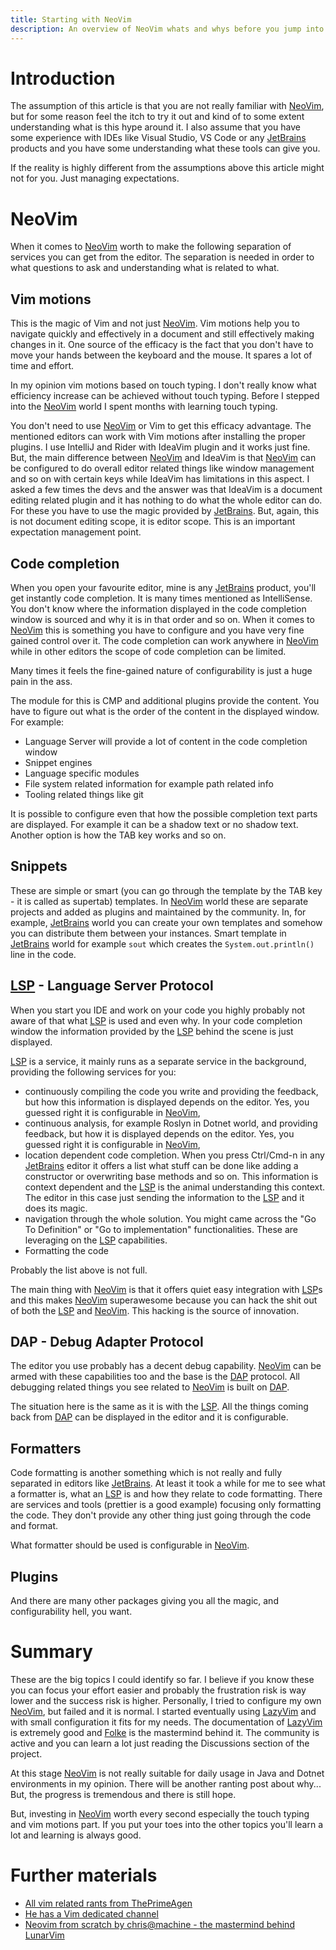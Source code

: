 ```yaml
---
title: Starting with NeoVim
description: An overview of NeoVim whats and whys before you jump into it.
---
```


# Introduction

The assumption of this article is that you are not really familiar with [NeoVim](https://neovim.io), but for some
reason feel the itch to try it out and kind of to some extent understanding what is this hype
around it.
I also assume that you have some experience with IDEs like Visual Studio, VS Code or any
[JetBrains](https://jetbrains.com) products and you have some understanding what these tools can give you.

If the reality is highly different from the assumptions above this article might not for you.
Just managing expectations.

# NeoVim

When it comes to [NeoVim](https://neovim.io) worth to make the following separation of services you can get from the
editor.
The separation is needed in order to what questions to ask and understanding what is
related to what.

## Vim motions

This is the magic of Vim and not just [NeoVim](https://neovim.io).
Vim motions help you to navigate quickly and effectively in a document and still effectively
making changes in it.
One source of the efficacy is the fact that you don't have to move your hands between the
keyboard and the mouse.
It spares a lot of time and effort.

In my opinion vim motions based on touch typing.
I don't really know what efficiency increase can be achieved without touch typing.
Before I stepped into the [NeoVim](https://neovim.io) world I spent months with learning touch typing.

You don't need to use [NeoVim](https://neovim.io) or Vim to get this efficacy advantage.
The mentioned editors can work with Vim motions after installing the proper plugins.
I use IntelliJ and Rider with IdeaVim plugin and it works just fine.
But, the main difference between [NeoVim](https://neovim.io) and IdeaVim is that [NeoVim](https://neovim.io) can be configured to do
overall editor related things like window management and so on with certain keys
while IdeaVim has limitations in this aspect.
I asked a few times the devs and the answer was that IdeaVim is a document editing related
plugin and it has nothing to do what the whole editor can do.
For these you have to use the magic provided by [JetBrains](https://jetbrains.com).
But, again, this is not document editing scope, it is editor scope.
This is an important expectation management point.

## Code completion

When you open your favourite editor, mine is any [JetBrains](https://jetbrains.com) product, you'll get instantly code
completion.
It is many times mentioned as IntelliSense.
You don't know where the information displayed in the code completion window is sourced and why
it is in that order and so on.
When it comes to [NeoVim](https://neovim.io) this is something you have to configure and you have very fine gained
control over it.
The code completion can work anywhere in [NeoVim](https://neovim.io) while in other editors the scope of code
completion can be limited.

Many times it feels the fine-gained nature of configurability is just a huge pain in the ass.

The module for this is CMP and additional plugins provide the content.
You have to figure out what is the order of the content in the displayed window.
For example:

- Language Server will provide a lot of content in the code completion window
- Snippet engines
- Language specific modules
- File system related information for example path related info
- Tooling related things like git

It is possible to configure even that how the possible completion text parts are displayed.
For example it can be a shadow text or no shadow text.
Another option is how the TAB key works and so on.

## Snippets

These are simple or smart (you can go through the template by the TAB key - it is called as
supertab) templates.
In [NeoVim](https://neovim.io) world these are separate projects and added as plugins and maintained by the
community.
In, for example, [JetBrains](https://jetbrains.com) world you can create your own templates and somehow you can
distribute them between your instances.
Smart template in [JetBrains](https://jetbrains.com) world for example `sout` which creates the `System.out.println()`
line in the code.

## [LSP](https://en.wikipedia.org/wiki/Language_Server_Protocol) - Language Server Protocol

When you start you IDE and work on your code you highly probably not aware of that what [LSP](https://en.wikipedia.org/wiki/Language_Server_Protocol) is
used and even why.
In your code completion window the information provided by the [LSP](https://en.wikipedia.org/wiki/Language_Server_Protocol) behind the scene is just
displayed.

[LSP](https://en.wikipedia.org/wiki/Language_Server_Protocol) is a service, it mainly runs as a separate service in the background, providing the
following services for you:

- continuously compiling the code you write and providing the feedback, but how this
  information is displayed depends on the editor. Yes, you guessed right it is configurable in
  [NeoVim](https://neovim.io),
- continuous analysis, for example Roslyn in Dotnet world, and providing feedback, but how it
  is displayed depends on the editor. Yes, you guessed right it is configurable in [NeoVim](https://neovim.io),
- location dependent code completion. When you press Ctrl/Cmd-n in any [JetBrains](https://jetbrains.com) editor it
  offers a list what stuff can be done like adding a constructor or overwriting base methods and
  so on. This information is context dependent and the [LSP](https://en.wikipedia.org/wiki/Language_Server_Protocol) is the animal understanding this
  context. The editor in this case just sending the information to the [LSP](https://en.wikipedia.org/wiki/Language_Server_Protocol) and it does its magic.
- navigation through the whole solution. You might came across the "Go To Definition" or "Go to
  implementation" functionalities. These are leveraging on the [LSP](https://en.wikipedia.org/wiki/Language_Server_Protocol) capabilities.
- Formatting the code

Probably the list above is not full.

The main thing with [NeoVim](https://neovim.io) is that it offers quiet easy integration with [LSP](https://en.wikipedia.org/wiki/Language_Server_Protocol)s and this makes
[NeoVim](https://neovim.io) superawesome because you can hack the shit out of both the [LSP](https://en.wikipedia.org/wiki/Language_Server_Protocol) and [NeoVim](https://neovim.io).
This hacking is the source of innovation.

## DAP - Debug Adapter Protocol

The editor you use probably has a decent debug capability.
[NeoVim](https://neovim.io) can be armed with these capabilities too and the base is the [DAP](https://microsoft.github.io/debug-adapter-protocol/) protocol.
All debugging related things you see related to [NeoVim](https://neovim.io) is built on [DAP](https://microsoft.github.io/debug-adapter-protocol/).

The situation here is the same as it is with the [LSP](https://en.wikipedia.org/wiki/Language_Server_Protocol).
All the things coming back from [DAP](https://microsoft.github.io/debug-adapter-protocol/) can be displayed in the editor and it is configurable.

## Formatters

Code formatting is another something which is not really and fully separated in editors like
[JetBrains](https://jetbrains.com).
At least it took a while for me to see what a formatter is, what an [LSP](https://en.wikipedia.org/wiki/Language_Server_Protocol) is and how they relate
to code formatting.
There are services and tools (prettier is a good example) focusing only formatting the code.
They don't provide any other thing just going through the code and format.

What formatter should be used is configurable in [NeoVim](https://neovim.io).

## Plugins

And there are many other packages giving you all the magic, and configurability hell, you want.

# Summary

These are the big topics I could identify so far.
I believe if you know these you can focus your effort easier and probably the frustration risk
is way lower and the success risk is higher.
Personally, I tried to configure my own [NeoVim](https://neovim.io), but failed and it is normal.
I started eventually using [LazyVim](https://lazyvim.org) and with small configuration it fits for my needs.
The documentation of [LazyVim](https://lazyvim.org) is extremely good and [Folke](https://github.com/folke) is the mastermind behind it.
The community is active and you can learn a lot just reading the Discussions section of the
project.

At this stage [NeoVim](https://neovim.io) is not really suitable for daily usage in Java and Dotnet environments in
my opinion.
There will be another ranting post about why...
But, the progress is tremendous and there is still hope.

But, investing in [NeoVim](https://neovim.io) worth every second especially the touch typing and vim motions part.
If you put your toes into the other topics you'll learn a lot and learning is always good.

# Further materials

- [All vim related rants from ThePrimeAgen](https://www.youtube.com/@ThePrimeagen)
- [He has a Vim dedicated channel](https://www.youtube.com/@TheVimeagen)
- [Neovim from scratch by chris@machine - the mastermind behind LunarVim](https://www.youtube.com/watch?v=ctH-a-1eUME&list=PLhoH5vyxr6Qq41NFL4GvhFp-WLd5xzIzZ)
